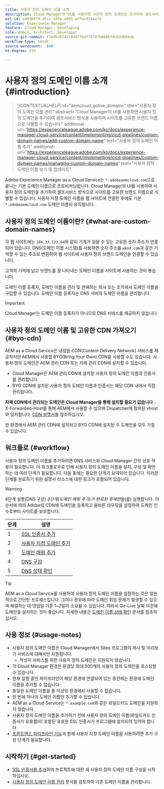 ```yaml
---
title: 사용자 정의 도메인 이름 소개
description: Cloud Manager의 UI를 사용하면 사용자 정의 도메인을 추가하여 셀프서비스 방식을 사용하여 사이트를 고유한 브랜드 이름으로 식별할 수 있습니다.
exl-id: ed03bff9-dfcc-4dfe-a501-a7facd24aa7d
solution: Experience Manager
feature: Cloud Manager, Developing
role: Admin, Architect, Developer
source-git-commit: f1e9b76742c8d97f44ff974fb8686fdcb3d804e6
workflow-type: tm+mt
source-wordcount: '698'
ht-degree: 41%

---
```



# 사용자 정의 도메인 이름 소개 {#introduction}

>[!CONTEXTUALHELP]
>id="aemcloud_golive_domains"
>title="사용자 정의 도메인 이름 관리"
>abstract="Cloud Manager의 UI를 사용하면 사용자 정의 도메인을 추가하여 셀프서비스 방식을 사용하여 사이트를 고유한 브랜드 이름으로 식별할 수 있습니다."
>additional-url="https://experienceleague.adobe.com/ko/docs/experience-manager-cloud-service/content/implementing/cicd-pipelines/custom-domain-names/add-custom-domain-name" text="사용자 정의 도메인 이름 추가"
>additional-url="https://experienceleague.adobe.com/ko/docs/experience-manager-cloud-service/content/implementing/cicd-pipelines/custom-domain-names/managing-custom-domain-names" text="사용자 정의 도메인 이름 보기 및 업데이트"

Adobe Experience Manager as a Cloud Service는 `*.adobeaemcloud.com`으로 끝나는 기본 도메인 이름으로 프로비저닝됩니다. Cloud Manager의 UI를 사용하여 사용자 정의 도메인을 추가하여 셀프서비스 방식으로 사이트를 고유한 브랜드 이름으로 식별할 수 있습니다. 사용자 지정 도메인 이름을 웹 사이트에 연결한 후에도 기본 `*.adobeaemcloud.com` 도메인 이름이 유지됩니다.

## 사용자 정의 도메인 이름이란? {#what-are-custom-domain-names}

각 웹 사이트에는 `184.33.123.64`와 같이 기계가 읽을 수 있는 고유한 숫자 주소가 연결되어 있습니다. DNS(도메인 이름 시스템)를 사용하면 숫자 주소를 `wknd.com`과 같은 기억할 수 있는 주소로 변환하여 웹 사이트에 사용자 정의 브랜드 도메인을 연결할 수 있습니다.

고객의 기억에 남고 브랜드를 잘 나타내는 도메인 이름을 사이트에 사용하는 것이 좋습니다.

도메인 이름 등록자, 도메인 이름을 관리 및 판매하는 회사 또는 조직에서 도메인 이름을 구입할 수 있습니다. 도메인 이름 등록자는 DNS 서버의 도메인 이름을 관리합니다.

>[!IMPORTANT]
>
>Cloud Manager는 도메인 이름 등록자가 아니므로 DNS 서비스를 제공하지 않습니다.

## 사용자 정의 도메인 이름 및 고유한 CDN 가져오기 {#byo-cdn}

AEM as a Cloud Service은 내장된 CDN(Content Delivery Network) 서비스를 제공하지만 AEM에서 사용할 BYO(Bring Your Own) CDN을 사용할 수도 있습니다. 사용자 정의 도메인은 AEM 관리 CDN 또는 자체 관리 CDN에 설치할 수 있습니다.

* Cloud Manager은 AEM 관리 CDN에 설치된 사용자 정의 도메인 이름과 인증서를 관리합니다.
* BYO CDN에 설치된 사용자 정의 도메인 이름과 인증서는 해당 CDN 내에서 직접 관리됩니다.

**자체 CDN에서 관리되는 도메인은 Cloud Manager을 통해 설치할 필요가 없습니다** - X-Forwarded-Host를 통해 AEM에서 사용할 수 있으며 Dispatcher에 정의된 vhost와 일치합니다. [CDN 설명서](/help/implementing/dispatcher/cdn.md)를 참조하십시오.

한 환경에서 AEM 관리 CDN에 설치되고 BYO CDN에 설치된 두 도메인을 모두 가질 수 있습니다.

## 워크플로 {#workflow}

사용자 정의 도메인 이름을 추가하려면 DNS 서비스와 Cloud Manager 간의 상호 작용이 필요합니다. 이 워크플로우로 인해 사용자 정의 도메인 이름을 설치, 구성 및 확인하는 데 여러 단계가 필요합니다. 다음 표에는 필요한 단계가 요약되어 있습니다. 이러한 단계를 완료하기 위한 설명서 리소스에 대한 링크가 포함되어 있습니다.

>[!WARNING]
>
>4단계 실행(DNS 구성) *3단계(도메인 매핑 추가)가 완료된 후에만*&#x200B;을(를) 실행합니다. 이 순서에 따라 Adobe의 CDN에 도메인을 등록하고 올바른 라우팅을 설정하여 도메인 인수로부터 사이트를 보호합니다.

| 단계 | 설명 |
| --- | --- |
| 1 | [SSL 인증서 추가](/help/implementing/cloud-manager/managing-ssl-certifications/add-ssl-certificate.md) |
| 2 | [사용자 지정 도메인 추가](/help/implementing/cloud-manager/custom-domain-names/add-custom-domain-name.md) |
| 3 | [도메인 매핑 추가](/help/implementing/cloud-manager/custom-domain-names/add-custom-domain-name.md) |
| 4 | [DNS 구성](/help/implementing/cloud-manager/custom-domain-names/add-custom-domain-name.md#config-dns) |
| 5 | [DNS 상태 확인](/help/implementing/cloud-manager/custom-domain-names/check-dns-record-status.md) |

>[!TIP]
>
>AEM as a Cloud Service를 사용하여 사용자 정의 도메인 이름을 설정하는 것은 일반적으로 간단한 프로세스입니다. 그러나 경우에 따라 도메인 위임 문제가 발생할 수 있으며 해결하는 데 영업일 기준 1~2일이 소요될 수 있습니다. 따라서 Go-Live 날짜 이전에 도메인을 설치하는 것이 좋습니다. 자세한 내용은 [도메인 이름 상태 확인](/help/implementing/cloud-manager/custom-domain-names/check-domain-name-status.md) 문서를 참조하십시오.

## 사용 정보 {#usage-notes}

* 사용자 정의 도메인 이름은 Cloud Manager에서 Sites 프로그램의 게시 및 미리보기 서비스에 대해서만 지원됩니다.
   * 작성자 서비스를 위한 사용자 정의 도메인은 지원되지 않습니다.
* 각 Cloud Manager 환경은 환경당 최대 500개의 사용자 정의 도메인을 호스팅할 수 있습니다.
* 현재 실행 중인 파이프라인이 해당 환경에 연결되어 있는 동안에는 환경에 도메인 이름을 추가할 수 없습니다.
* 동일한 도메인 이름을 둘 이상의 환경에서 사용할 수 없습니다.
* 한 번에 하나의 도메인 이름만 추가할 수 있습니다.
* AEM as a Cloud Service는 `*.example.com`와 같은 와일드카드 도메인을 지원하지 않습니다.
* 사용자 정의 도메인 이름을 추가하기 전에 사용자 정의 도메인 이름(와일드카드 인증서가 유효함)이 포함된 유효한 SSL 인증서가 프로그램에 설치되어 있어야 합니다.
* [프론트엔드 파이프라인 기능](/help/sites-cloud/administering/site-creation/enable-front-end-pipeline.md#custom-domains)과 함께 사용자 지정 도메인 이름을 사용하려면 추가 구성 단계가 필요합니다.

## 시작하기 {#get-started}

* [SSL 인증서를 추가](/help/implementing/cloud-manager/managing-ssl-certifications/add-ssl-certificate.md)하여 프로젝트에 대한 새 사용자 정의 도메인 이름 구성을 시작하십시오.
* [사용자 정의 도메인 이름 관리](/help/implementing/cloud-manager/custom-domain-names/managing-custom-domain-names.md) 문서를 검토하여 기존 도메인 이름을 관리합니다.
